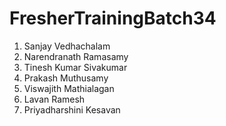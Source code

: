 # FresherTrainingBatch34
1. Sanjay Vedhachalam
2. Narendranath Ramasamy
3. Tinesh Kumar Sivakumar
4. Prakash Muthusamy
5. Viswajith Mathialagan
6. Lavan Ramesh
7. Priyadharshini Kesavan
